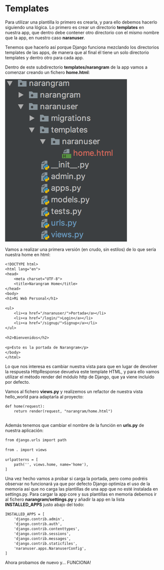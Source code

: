# Templates
 
Para utilizar una plantilla lo primero es crearla, y para ello debemos hacerlo siguiendo una lógica. 
Lo primero es crear un directorio **templates** en nuestra app, que dentro debe contener otro 
directorio con el mismo nombre que la app, en nuestro caso **naranuser**.

Tenemos que hacerlo así porque Django funciona mezclando los directorios templates de las apps, de manera que al 
final él tiene un solo directorio templates y dentro otro para cada app.

Dentro de este subdirectorio **templates/narangram** de la app vamos a comenzar creando un fichero **home.html**:

![crear directorio tempalte](imgs/template1.png "crear directorio tempalte")

Vamos a realizar una primera versión (en crudo, sin estilos) de lo que sería nuestra home en html:

```
<!DOCTYPE html>
<html lang="en">
<head>
    <meta charset="UTF-8">
    <title>Narangram Home</title>
</head>
<body>
<h1>Mi Web Personal</h1>

<ul>
    <li><a href="/naranuser/">Portada</a></li>
    <li><a href="/login/">Login</a></li>
    <li><a href="/signup/">Signup</a></li>
</ul>

<h2>Bienvenidos</h2>

<p>Esto es la portada de Narangram</p>
</body>
</html>

```

Lo que nos interesa es cambiar nuestra vista para que en lugar de devolver la respuesta HttpResponse devuelva este 
template HTML, y para ello vamos utilizar el método render del módulo http de Django, que ya viene incluido por defecto.

Vamos al fichero **views.py** y realizemos un refactor de nuestra vista hello_world para adaptarla al proyecto:

```
def home(request):
    return render(request, "narangram/home.html")
    
```

Además tenemos que cambiar el nombre de la función en **urls.py** de nuestra aplicación:

```
from django.urls import path

from . import views

urlpatterns = [
    path('', views.home, name='home'),
]

```

Una vez hecho vamos a probar si carga la portada, pero como podréis observar no funcionará ya que por defecto Django 
optimiza el uso de la memoria así que no carga las plantillas de una app que no esté instalada en 
settings.py. Para cargar la app core y sus plantillas en memoria debemos ir al fichero **narangram/settings.py** y 
añadir la app en la lista **INSTALLED_APPS** justo abajo del todo:

```
INSTALLED_APPS = [
    'django.contrib.admin',
    'django.contrib.auth',
    'django.contrib.contenttypes',
    'django.contrib.sessions',
    'django.contrib.messages',
    'django.contrib.staticfiles',
    'naranuser.apps.NaranuserConfig',
]
```

Ahora probamos de nuevo y... FUNCIONA!

